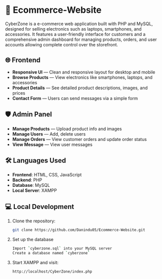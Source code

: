 # 🛒 Ecommerce-Website
CyberZone is a e-commerce web application built with PHP and MySQL, designed for selling electronics such as laptops, smartphones, and accessories. It features a user-friendly interface for customers and a comprehensive admin dashboard for managing products, orders, and user accounts allowing complete control over the storefront.

## 🌐 Frontend
- **Responsive UI** — Clean and responsive layout for desktop and mobile
- **Browse Products** — View electronics like smartphones, laptops, and accessories
- **Product Details** — See detailed product descriptions, images, and prices
- **Contact Form** — Users can send messages via a simple form

## 🛡️ Admin Panel
- **Manage Products** — Upload product info and images
- **Manage Users** — Add, delete users
- **Manage Orders** — View customer orders and update order status
- **View Message** — View user messages

## 🛠️ Languages Used 

- **Frontend**: HTML, CSS, JavaScript
- **Backend**: PHP
- **Database**: MySQL
- **Local Server**: XAMPP


## 💻 Local Development  

1. Clone the repository:
   ```sh
   git clone https://github.com/Danindu05/Ecommerce-Website.git
   
2. Set up the database
    ```sh
    Import `cyberzone.sql` into your MySQL server
    Create a database named `cyberzone`

3. Start XAMPP and visit:
    ```sh
   http://localhost/CyberZone/index.php

